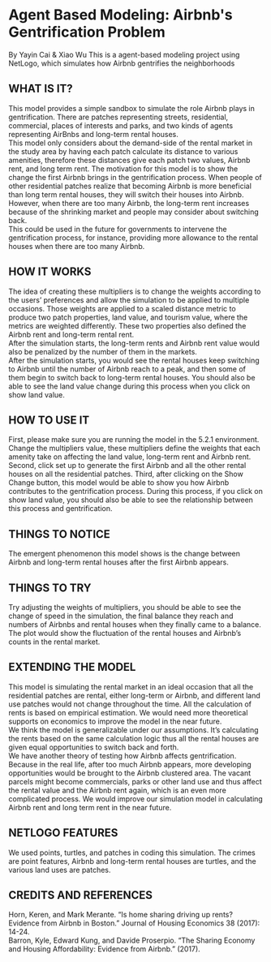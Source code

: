 # Agent Based Modeling: Airbnb's Gentrification Problem
By Yayin Cai & Xiao Wu
This is a agent-based modeling project using NetLogo, which simulates how Airbnb gentrifies the neighborhoods


## WHAT IS IT?
This model provides a simple sandbox to simulate the role Airbnb plays in gentrification. There are patches representing streets, residential, commercial, places of interests and parks, and two kinds of agents representing AirBnbs and long-term rental houses.  
This model only considers about the demand-side of the rental market in the study area by having each patch calculate its distance to various amenities, therefore these distances give each patch two values, Airbnb rent, and long term rent.
The motivation for this model is to show the change the first Airbnb brings in the gentrification process. When people of other residential patches realize that becoming Airbnb is more beneficial than long term rental houses, they will switch their houses into Airbnb. However, when there are too many Airbnb, the long-term rent increases because of the shrinking market and people may consider about switching back.  
This could be used in the future for governments to intervene the gentrification process, for instance, providing more allowance to the rental houses when there are too many Airbnb.  
## HOW IT WORKS
The idea of creating these multipliers is to change the weights according to the users’ preferences and allow the simulation to be applied to multiple occasions. Those weights are applied to a scaled distance metric to produce two patch properties, land value, and tourism value, where the metrics are weighted differently. These two properties also defined the Airbnb rent and long-term rental rent.  
After the simulation starts, the long-term rents and Airbnb rent value would also be penalized by the number of them in the markets.  
After the simulation starts, you would see the rental houses keep switching to Airbnb until the number of Airbnb reach to a peak, and then some of them begin to switch back to long-term rental houses. You should also be able to see the land value change during this process when you click on show land value.  
## HOW TO USE IT
First, please make sure you are running the model in the 5.2.1 environment. Change the multipliers value, these multipliers define the weights that each amenity take on affecting the land value, long-term rent and Airbnb rent.
Second, click set up to generate the first Airbnb and all the other rental houses on all the residential patches.
Third, after clicking on the Show Change button, this model would be able to show you how Airbnb contributes to the gentrification process.
During this process, if you click on show land value, you should also be able to see the relationship between this process and gentrification.
## THINGS TO NOTICE
The emergent phenomenon this model shows is the change between Airbnb and long-term rental houses after the first Airbnb appears.
## THINGS TO TRY
Try adjusting the weights of multipliers, you should be able to see the change of speed in the simulation, the final balance they reach and numbers of Airbnbs and rental houses when they finally came to a balance.  
The plot would show the fluctuation of the rental houses and Airbnb’s counts in the rental market.  
## EXTENDING THE MODEL
This model is simulating the rental market in an ideal occasion that all the residential patches are rental, either long-term or Airbnb, and different land use patches would not change throughout the time. All the calculation of rents is based on empirical estimation. We would need more theoretical supports on economics to improve the model in the near future.  
We think the model is generalizable under our assumptions. It’s calculating the rents based on the same calculation logic thus all the rental houses are given equal opportunities to switch back and forth.  
We have another theory of testing how Airbnb affects gentrification. Because in the real life, after too much Airbnb appears, more developing opportunities would be brought to the Airbnb clustered area. The vacant parcels might become commercials, parks or other land use and thus affect the rental value and the Airbnb rent again, which is an even more complicated process. We would improve our simulation model in calculating Airbnb rent and long term rent in the near future.  
## NETLOGO FEATURES
We used points, turtles, and patches in coding this simulation. The crimes are point features, Airbnb and long-term rental houses are turtles, and the various land uses are patches.  
## CREDITS AND REFERENCES
Horn, Keren, and Mark Merante. “Is home sharing driving up rents? Evidence from Airbnb in Boston.” Journal of Housing Economics 38 (2017): 14-24.  
Barron, Kyle, Edward Kung, and Davide Proserpio. “The Sharing Economy and Housing Affordability: Evidence from Airbnb.” (2017).
